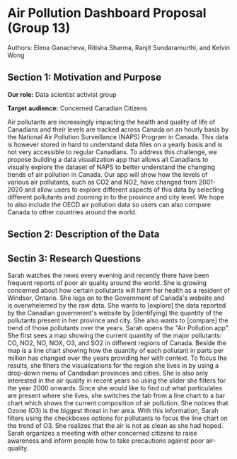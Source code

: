 # Air Pollution Dashboard Proposal (Group 13)

Authors: Elena Ganacheva, Ritisha Sharma, Ranjit Sundaramurthi, and Kelvin Wong

## Section 1: Motivation and Purpose

**Our role:** Data scientist activist group

**Target audience:** Concerned Canadian Citizens

Air pollutants are increasingly impacting the health and quality of life of Canadians and their levels are tracked across Canada on an hourly basis by the National Air Pollution Surveillance (NAPS) Program in Canada. This data is however stored in hard to understand data files on a yearly basis and is not very accessible to regular Canadians. To address this challenge, we propose building a data visualization app that allows all Canadians to visually explore the dataset of NAPS to better understand the changing trends of air pollution in Canada. Our app will show how the levels of various air pollutants, such as CO2 and NO2, have changed from 2001-2020 and allow users to explore different aspects of this data by selecting different pollutants and zooming in to the province and city level. We hope to also include the OECD air pollution data so users can also compare Canada to other countries around the world. 

## Section 2: Description of the Data

## Sectin 3: Research Questions

Sarah watches the news every evening and recently there have been frequent reports of poor air quality around the world. She is growing concerned about how certain pollutants will harm her health as a resident of Windsor, Ontario. She logs on to the Government of Canada's website and is overwhelemed by the raw data. She wants to [explore] the data reported by the Canadian government's website by [identifying] the quantity of the pollutants present in her province and city. She also wants to [compare] the trend of those pollutants over the years. Sarah opens the "Air Pollution app". She first sees a map showing the current quantity of the major pollutants: CO, NO2, NO, NOX, O3, and SO2 in different regions of Canada. Beside the map is a line chart showing how the quantity of each pollutant in parts per million has changed over the years providing her with context. To focus the results, she filters the visualizations for the region she lives in by using a drop-down menu of Candadian provinces and cities. She is also only interested in the air quality in recent years so using the slider she filters for the year 2000 onwards. Since she would like to find out what particulates are present where she lives, she switches the tab from a line chart to a bar chart which shows the current composition of air pollution. She notices that Ozone (O3) is the biggest threat in her area. With this information, Sarah filters using the checkboxes options for pollutants to focus the line chart on the trend of O3. She realizes that the air is not as clean as she had hoped. Sarah organizes a meeting with other concerned citizens to raise awareness and inform people how to take precautions against poor air-quality.
